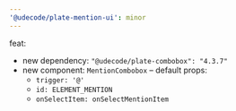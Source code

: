 ```yaml
---
'@udecode/plate-mention-ui': minor
---
```


feat:
- new dependency: `"@udecode/plate-combobox": "4.3.7"`
- new component: `MentionCombobox` – default props:
  - `trigger: '@'`
  - `id: ELEMENT_MENTION`
  - `onSelectItem: onSelectMentionItem` 
